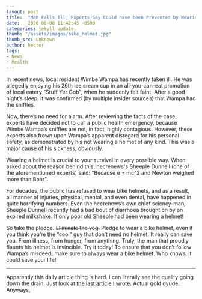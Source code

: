 ```yaml
---
layout: post
title:  "Man Falls Ill, Experts Say Could have been Prevented by Wearing Helmet"
date:   2020-08-08 11:42:45 -0500
categories: jekyll update
thumb: "/assets/images/bike_helmet.jpg"
thumb_src: unknown
author: hector
tags:
- News
- Health
---
```


In recent news, local resident Wimbe Wampa has recently taken ill. He was allegedly enjoying his 26th ice cream cup in an all-you-can-eat promotion of local eatery “Stuff Yer Gob”, when he suddenly felt faint. After a good night’s sleep, it was confirmed (by multiple insider sources) that Wampa had the sniffles.

Now, there’s no need for alarm. After reviewing the facts of the case, experts have decided not to call a public health emergency, because Wimbe Wampa’s sniffles are not, in fact, highly contagious. However, these experts also frown upon Wampa’s apparent disregard for his personal safety, as demonstrated by his not wearing a helmet of any kind. This was a major cause of his sickness, obviously.

Wearing a helmet is crucial to your survival in every possible way. When asked about the reason behind this, hecrenews's Sheeple Dunnell (one of the aforementioned experts) said: "Because e = mc^2 and Newton weighed more than Bohr".

For decades, the public has refused to wear bike helmets, and as a result, all manner of injuries, physical, mental, and even dental, have happened in quite horrifying numbers. Even the hecrenews’s own chief sciency-man, Sheeple Dunnell recently had a bad bout of diarrhoea brought on by an expired milkshake. If only poor old Sheeple had been wearing a helmet!

So take the pledge. ~~Eliminate the veg.~~ Pledge to wear a bike helmet, even if you think you’re the “cool” guy that don’t need no helmet. It really can save you. From illness, from hunger, from anything. Truly, the man that proudly flaunts his helmet is invincible. Try it today! To ensure that you don’t follow Wampa’s misdeed, make sure to always wear a bike helmet. Who knows, it could save your life!

---

Apparently this daily article thing is hard. I can literally see the quality going down the drain. Just look at [the last article I wrote](https://hecrenews.github.io/jekyll/update/2020/08/07/the-hunt-for-h-e-c-an-update-on-our-legal-troubles-pt-3.html). Actual gold dyude. Anyways,
